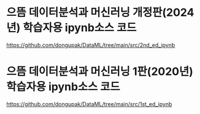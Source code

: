 # 으뜸 데이터분석과 머신러닝 개정판(2024년) 학습자용 ipynb소스 코드 
https://github.com/dongupak/DataML/tree/main/src/2nd_ed_ipynb

# 으뜸 데이터분석과 머신러닝 1판(2020년) 학습자용 ipynb소스 코드 
https://github.com/dongupak/DataML/tree/main/src/1st_ed_ipynb
